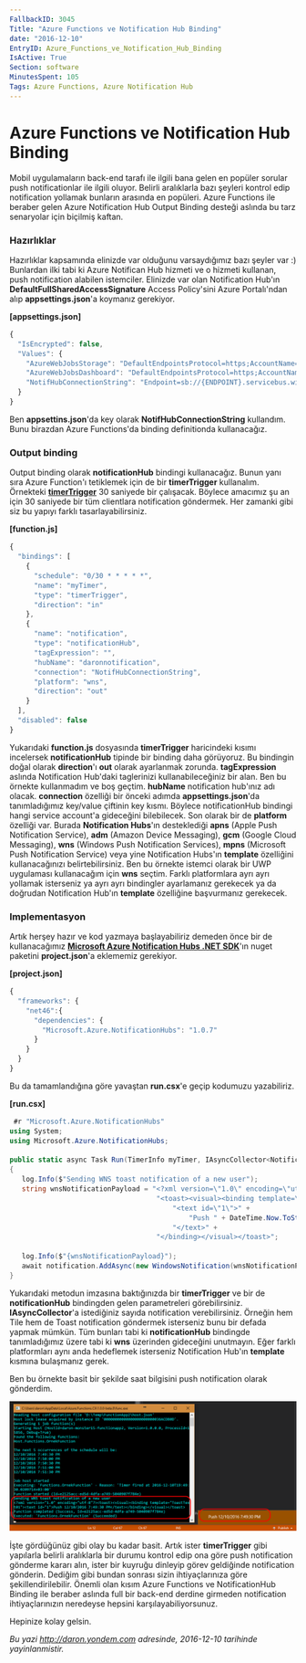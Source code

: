 ```yaml
---
FallbackID: 3045
Title: "Azure Functions ve Notification Hub Binding"
date: "2016-12-10"
EntryID: Azure_Functions_ve_Notification_Hub_Binding
IsActive: True
Section: software
MinutesSpent: 105
Tags: Azure Functions, Azure Notification Hub
---
```

# Azure Functions ve Notification Hub Binding
Mobil uygulamaların back-end tarafı ile ilgili bana gelen en popüler sorular push notificationlar ile ilgili oluyor. Belirli aralıklarla bazı şeyleri kontrol edip notification yollamak bunların arasında en popüleri. Azure Functions ile beraber gelen Azure Notification Hub Output Binding desteği aslında bu tarz senaryolar için biçilmiş kaftan. 

### Hazırlıklar

Hazırlıklar kapsamında elinizde var olduğunu varsaydığımız bazı şeyler var :) Bunlardan ilki tabi ki Azure Notifican Hub hizmeti ve o hizmeti kullanan, push notification alabilen istemciler. Elinizde var olan Notification Hub'ın **DefaultFullSharedAccessSignature** Access Policy'sini Azure Portalı'ndan alıp **appsettings.json**'a koymanız gerekiyor.

**[appsettings.json]**
```javascript
{
  "IsEncrypted": false,
  "Values": {
    "AzureWebJobsStorage": "DefaultEndpointsProtocol=https;AccountName={NAME};AccountKey={KEY}",
    "AzureWebJobsDashboard": "DefaultEndpointsProtocol=https;AccountName={NAME};AccountKey={KEY}",
    "NotifHubConnectionString": "Endpoint=sb://{ENDPOINT}.servicebus.windows.net/;SharedAccessKeyName=DefaultFullSharedAccessSignature;SharedAccessKey={KEY}"
  }
}
```

Ben **appsettins.json**'da key olarak **NotifHubConnectionString** kullandım. Bunu birazdan Azure Functions'da binding definitionda kullanacağız.

### Output binding 

Output binding olarak **notificationHub** bindingi kullanacağız. Bunun yanı sıra Azure Function'ı tetiklemek için de bir **timerTrigger** kullanalım. Örnekteki [**timerTrigger**](http://daron.yondem.com/software/post/Azure_Functions_ve_TimerTrigger_Kullanimi) 30 saniyede bir çalışacak. Böylece amacımız şu an için 30 saniyede bir tüm clientlara notification göndermek. Her zamanki gibi siz bu yapıyı farklı tasarlayabilirsiniz.

**[function.js]**
```javascript
{
  "bindings": [
    {
      "schedule": "0/30 * * * * *",
      "name": "myTimer",
      "type": "timerTrigger",
      "direction": "in"
    },
    {
      "name": "notification",
      "type": "notificationHub",
      "tagExpression": "",
      "hubName": "daronnotification",
      "connection": "NotifHubConnectionString",
      "platform": "wns",
      "direction": "out"
    }
  ],
  "disabled": false
}
```

Yukarıdaki **function.js** dosyasında **timerTrigger** haricindeki kısımı incelersek **notificationHub** tipinde bir binding daha görüyoruz. Bu bindingin doğal olarak **direction**'ı **out** olarak ayarlanmak zorunda. **tagExpression** aslında Notification Hub'daki taglerinizi kullanabileceğiniz bir alan. Ben bu örnekte kullanmadım ve boş geçtim. **hubName** notification hub'ınız adı olacak. **connection** özelliği bir önceki adımda **appsettings.json**'da tanımladığımız key/value çiftinin key kısmı. Böylece notificationHub bindingi hangi service account'a gideceğini bilebilecek. Son olarak bir de **platform** özelliği var. Burada **Notification Hubs**'ın desteklediği **apns** (Apple Push Notification Service), **adm** (Amazon Device Messaging), **gcm** (Google Cloud Messaging), **wns** (Windows Push Notification Services), **mpns** (Microsoft Push Notification Service) veya yine Notification Hubs'ın **template** özelliğini kullanacağınızı belirtebilirsiniz. Ben bu örnekte istemci olarak bir UWP uygulaması kullanacağım için **wns** seçtim. Farklı platformlara ayrı ayrı yollamak isterseniz ya ayrı ayrı bindingler ayarlamanız gerekecek ya da doğrudan Notification Hub'ın **template** özelliğine başvurmanız gerekecek.

### Implementasyon

Artık herşey hazır ve kod yazmaya başlayabiliriz demeden önce bir de kullanacağımız [**Microsoft Azure Notification Hubs .NET SDK**](https://www.nuget.org/packages/Microsoft.Azure.NotificationHubs/)'ın nuget paketini **project.json**'a eklememiz gerekiyor.

**[project.json]**
```javascript
{
  "frameworks": {
    "net46":{
      "dependencies": {
        "Microsoft.Azure.NotificationHubs": "1.0.7"
      }
    }
  }
}
```

Bu da tamamlandığına göre yavaştan **run.csx**'e geçip kodumuzu yazabiliriz.

**[run.csx]**
```CS 
 #r "Microsoft.Azure.NotificationHubs"
using System;
using Microsoft.Azure.NotificationHubs;

public static async Task Run(TimerInfo myTimer, IAsyncCollector<Notification> notification, TraceWriter log)
{
   log.Info($"Sending WNS toast notification of a new user");
   string wnsNotificationPayload = "<?xml version=\"1.0\" encoding=\"utf-8\"?>" +
                                    "<toast><visual><binding template=\"ToastText01\">" +
                                        "<text id=\"1\">" +
                                            "Push " + DateTime.Now.ToString() +
                                        "</text>" +
                                    "</binding></visual></toast>";

   log.Info($"{wnsNotificationPayload}");
   await notification.AddAsync(new WindowsNotification(wnsNotificationPayload));
}
```

Yukarıdaki metodun imzasına baktığınızda bir **timerTrigger** ve bir de **notificationHub** bindingden gelen parametreleri görebilirsiniz. **IAsyncCollector<Notification>**'a istediğiniz sayıda notification verebilirsiniz. Örneğin hem Tile hem de Toast notification göndermek isterseniz bunu bir defada yapmak mümkün. Tüm bunları tabi ki  **notificationHub** bindingde tanımladığımız üzere tabi ki **wns** üzerinden gideceğini unutmayın. Eğer farklı platformları aynı anda hedeflemek isterseniz Notification Hub'ın **template** kısmına bulaşmanız gerek.

Ben bu örnekte basit bir şekilde saat bilgisini push notification olarak gönderdim.

![Azure Functions'dan Push Notification gönderirken...](media/Azure_Functions_ve_Notification_Hub_Binding/notificationhub-1.png)

İşte gördüğünüz gibi olay bu kadar basit. Artık ister **timerTrigger** gibi yapılarla belirli aralıklarla bir durumu kontrol edip ona göre push notification gönderme kararı alın, ister bir kuyruğu dinleyip görev geldiğinde notification gönderin. Dediğim gibi bundan sonrası sizin ihtiyaçlarınıza göre şekillendirilebilir. Önemli olan kısım Azure Functions ve NotificationHub Binding ile beraber aslında full bir back-end derdine girmeden notification ihtiyaçlarınızın neredeyse hepsini karşılayabiliyorsunuz. 

Hepinize kolay gelsin.

*Bu yazi http://daron.yondem.com adresinde, 2016-12-10 tarihinde yayinlanmistir.*
